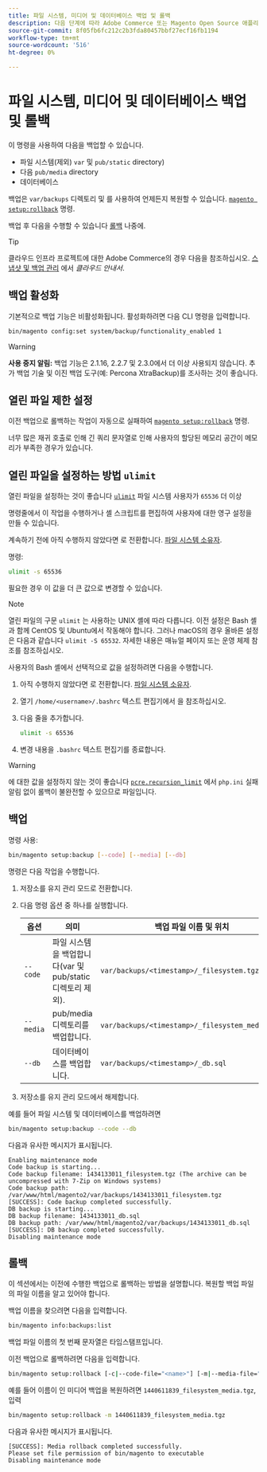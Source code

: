 ```yaml
---
title: 파일 시스템, 미디어 및 데이터베이스 백업 및 롤백
description: 다음 단계에 따라 Adobe Commerce 또는 Magento Open Source 애플리케이션을 백업 및 복원합니다.
source-git-commit: 8f05fb6fc212c2b3fda80457bbf27ecf16fb1194
workflow-type: tm+mt
source-wordcount: '516'
ht-degree: 0%

---
```



# 파일 시스템, 미디어 및 데이터베이스 백업 및 롤백

이 명령을 사용하여 다음을 백업할 수 있습니다.

* 파일 시스템(제외) `var` 및 `pub/static` directory)
* 다음 `pub/media` directory
* 데이터베이스

백업은 `var/backups` 디렉토리 및 를 사용하여 언제든지 복원할 수 있습니다. [`magento setup:rollback`](uninstall-modules.md#roll-back-the-file-system-database-or-media-files) 명령.

백업 후 다음을 수행할 수 있습니다 [롤백](#rollback) 나중에.

>[!TIP]
>
>클라우드 인프라 프로젝트에 대한 Adobe Commerce의 경우 다음을 참조하십시오. [스냅샷 및 백업 관리](https://devdocs.magento.com/cloud/project/project-webint-snap.html) 에서 _클라우드 안내서_.

## 백업 활성화

기본적으로 백업 기능은 비활성화됩니다. 활성화하려면 다음 CLI 명령을 입력합니다.

```bash
bin/magento config:set system/backup/functionality_enabled 1
```

>[!WARNING]
>
>**사용 중지 알림:**
>백업 기능은 2.1.16, 2.2.7 및 2.3.0에서 더 이상 사용되지 않습니다. 추가 백업 기술 및 이진 백업 도구(예: Percona XtraBackup)를 조사하는 것이 좋습니다.

## 열린 파일 제한 설정

이전 백업으로 롤백하는 작업이 자동으로 실패하여 [`magento setup:rollback`](uninstall-modules.md#roll-back-the-file-system-database-or-media-files) 명령.

너무 많은 재귀 호출로 인해 긴 쿼리 문자열로 인해 사용자의 할당된 메모리 공간이 메모리가 부족한 경우가 있습니다.

## 열린 파일을 설정하는 방법 `ulimit`

열린 파일을 설정하는 것이 좋습니다 [`ulimit`](https://ss64.com/bash/ulimit.html) 파일 시스템 사용자가 `65536` 더 이상

명령줄에서 이 작업을 수행하거나 셸 스크립트를 편집하여 사용자에 대한 영구 설정을 만들 수 있습니다.

계속하기 전에 아직 수행하지 않았다면 로 전환합니다. [파일 시스템 소유자](../prerequisites/file-system/overview.md).

명령:

```bash
ulimit -s 65536
```

필요한 경우 이 값을 더 큰 값으로 변경할 수 있습니다.

>[!NOTE]
>
>열린 파일의 구문 `ulimit` 는 사용하는 UNIX 셸에 따라 다릅니다. 이전 설정은 Bash 셸과 함께 CentOS 및 Ubuntu에서 작동해야 합니다. 그러나 macOS의 경우 올바른 설정은 다음과 같습니다 `ulimit -S 65532`. 자세한 내용은 매뉴얼 페이지 또는 운영 체제 참조를 참조하십시오.

사용자의 Bash 셸에서 선택적으로 값을 설정하려면 다음을 수행합니다.

1. 아직 수행하지 않았다면 로 전환합니다. [파일 시스템 소유자](../prerequisites/file-system/overview.md).
1. 열기 `/home/<username>/.bashrc` 텍스트 편집기에서 을 참조하십시오.
1. 다음 줄을 추가합니다.

   ```bash
   ulimit -s 65536
   ```

1. 변경 내용을 `.bashrc` 텍스트 편집기를 종료합니다.

>[!WARNING]
>
>에 대한 값을 설정하지 않는 것이 좋습니다 [`pcre.recursion_limit`](https://www.php.net/manual/en/pcre.configuration.php) 에서 `php.ini` 실패 알림 없이 롤백이 불완전할 수 있으므로 파일입니다.

## 백업

명령 사용:

```bash
bin/magento setup:backup [--code] [--media] [--db]
```

명령은 다음 작업을 수행합니다.

1. 저장소를 유지 관리 모드로 전환합니다.
1. 다음 명령 옵션 중 하나를 실행합니다.

   | 옵션 | 의미 | 백업 파일 이름 및 위치 |
   |--- |--- |--- |
   | `--code` | 파일 시스템을 백업합니다(var 및 pub/static 디렉토리 제외). | `var/backups/<timestamp>/_filesystem.tgz` |
   | `--media` | pub/media 디렉토리를 백업합니다. | `var/backups/<timestamp>/_filesystem_media.tgz` |
   | `--db` | 데이터베이스를 백업합니다. | `var/backups/<timestamp>/_db.sql` |

1. 저장소를 유지 관리 모드에서 해제합니다.

예를 들어 파일 시스템 및 데이터베이스를 백업하려면

```bash
bin/magento setup:backup --code --db
```

다음과 유사한 메시지가 표시됩니다.

```terminal
Enabling maintenance mode
Code backup is starting...
Code backup filename: 1434133011_filesystem.tgz (The archive can be uncompressed with 7-Zip on Windows systems)
Code backup path: /var/www/html/magento2/var/backups/1434133011_filesystem.tgz
[SUCCESS]: Code backup completed successfully.
DB backup is starting...
DB backup filename: 1434133011_db.sql
DB backup path: /var/www/html/magento2/var/backups/1434133011_db.sql
[SUCCESS]: DB backup completed successfully.
Disabling maintenance mode
```

## 롤백

이 섹션에서는 이전에 수행한 백업으로 롤백하는 방법을 설명합니다. 복원할 백업 파일의 파일 이름을 알고 있어야 합니다.

백업 이름을 찾으려면 다음을 입력합니다.

```bash
bin/magento info:backups:list
```

백업 파일 이름의 첫 번째 문자열은 타임스탬프입니다.

이전 백업으로 롤백하려면 다음을 입력합니다.

```bash
bin/magento setup:rollback [-c|--code-file="<name>"] [-m|--media-file="<name>"] [-d|--db-file="<name>"]
```

예를 들어 이름이 인 미디어 백업을 복원하려면 `1440611839_filesystem_media.tgz`, 입력

```bash
bin/magento setup:rollback -m 1440611839_filesystem_media.tgz
```

다음과 유사한 메시지가 표시됩니다.

```terminal
[SUCCESS]: Media rollback completed successfully.
Please set file permission of bin/magento to executable
Disabling maintenance mode
```
